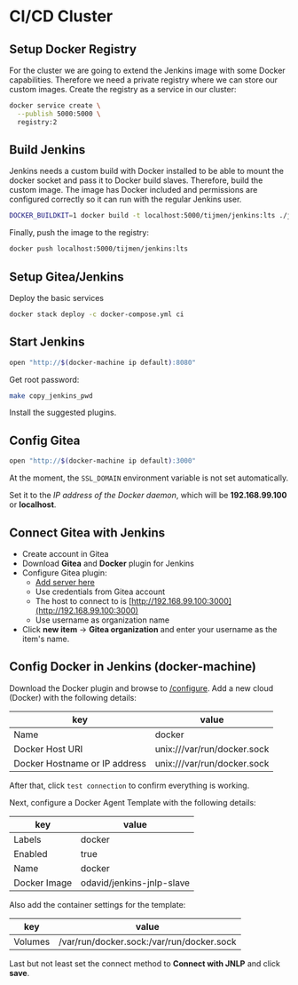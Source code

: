 # CI/CD Cluster

## Setup Docker Registry
For the cluster we are going to extend the Jenkins image with some Docker capabilities. Therefore we need a private registry where we can store our custom images. Create the registry as a service in our cluster:
``` bash
docker service create \
  --publish 5000:5000 \
  registry:2
```

## Build Jenkins
Jenkins needs a custom build with Docker installed to be able to mount the docker socket and pass it to Docker build slaves. Therefore, build the custom image. The image has Docker included and permissions are configured correctly so it can run with the regular Jenkins user.

``` bash
DOCKER_BUILDKIT=1 docker build -t localhost:5000/tijmen/jenkins:lts ./jenkins
```

Finally, push the image to the registry:

``` bash
docker push localhost:5000/tijmen/jenkins:lts
```

## Setup Gitea/Jenkins
Deploy the basic services

``` bash
docker stack deploy -c docker-compose.yml ci
```


## Start Jenkins
``` bash
open "http://$(docker-machine ip default):8080"
```

Get root password:
``` bash
make copy_jenkins_pwd
```

Install the suggested plugins.

## Config Gitea
``` bash
open "http://$(docker-machine ip default):3000"
```
At the moment, the `SSL_DOMAIN` environment variable is not set automatically.

Set it to the *IP address of the Docker daemon*, which will be **192.168.99.100** or **localhost**.

## Connect Gitea with Jenkins
* Create account in Gitea
* Download **Gitea** and **Docker** plugin for Jenkins
* Configure Gitea plugin:
  * [Add server here](http://192.168.99.100:8080/configure)
  * Use credentials from Gitea account
  * The host to connect to is [http://192.168.99.100:3000](http://192.168.99.100:3000)
  * Use username as organization name
* Click **new item** -> **Gitea organization** and enter your username as the item's name.

## Config Docker in Jenkins (docker-machine)
Download the Docker plugin and browse to [/configure](http://192.168.99.100:8080/configure).
Add a new cloud (Docker) with the following details:

key | value |
-----|-----|
Name | docker |
Docker Host URI | unix:///var/run/docker.sock |
Docker Hostname or IP address | unix:///var/run/docker.sock |

After that, click `test connection` to confirm everything is working.

Next, configure a Docker Agent Template with the following details:

key | value |
-----|--------|
Labels | docker |
Enabled | true |
Name | docker |
Docker Image | odavid/jenkins-jnlp-slave |

Also add the container settings for the template:

key | value |
-----|-----|
Volumes | /var/run/docker.sock:/var/run/docker.sock |

Last but not least set the connect method to **Connect with JNLP** and click **save**.
